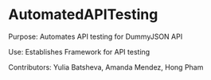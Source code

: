 # AutomatedAPITesting
Purpose: Automates API testing for DummyJSON API

Use: Establishes Framework for API testing

Contributors: Yulia Batsheva, Amanda Mendez, Hong Pham
